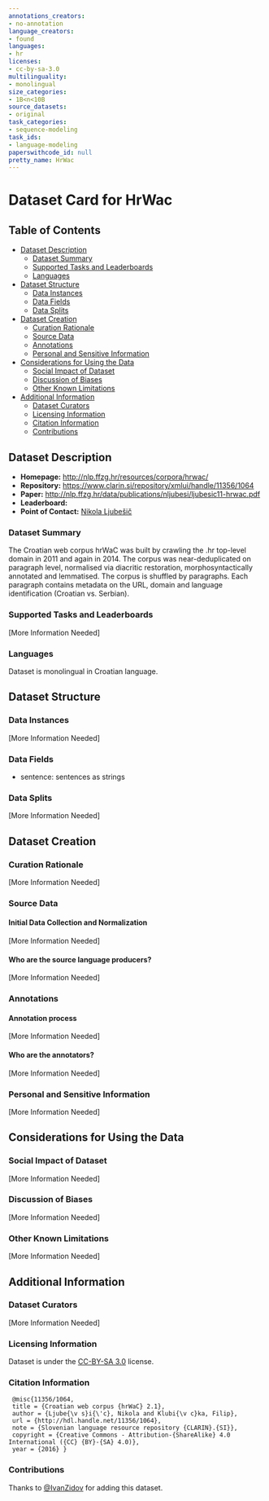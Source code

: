 ```yaml
---
annotations_creators:
- no-annotation
language_creators:
- found
languages:
- hr
licenses:
- cc-by-sa-3.0
multilinguality:
- monolingual
size_categories:
- 1B<n<10B
source_datasets:
- original
task_categories:
- sequence-modeling
task_ids:
- language-modeling
paperswithcode_id: null
pretty_name: HrWac
---
```


# Dataset Card for HrWac

## Table of Contents
- [Dataset Description](#dataset-description)
  - [Dataset Summary](#dataset-summary)
  - [Supported Tasks and Leaderboards](#supported-tasks-and-leaderboards)
  - [Languages](#languages)
- [Dataset Structure](#dataset-structure)
  - [Data Instances](#data-instances)
  - [Data Fields](#data-fields)
  - [Data Splits](#data-splits)
- [Dataset Creation](#dataset-creation)
  - [Curation Rationale](#curation-rationale)
  - [Source Data](#source-data)
  - [Annotations](#annotations)
  - [Personal and Sensitive Information](#personal-and-sensitive-information)
- [Considerations for Using the Data](#considerations-for-using-the-data)
  - [Social Impact of Dataset](#social-impact-of-dataset)
  - [Discussion of Biases](#discussion-of-biases)
  - [Other Known Limitations](#other-known-limitations)
- [Additional Information](#additional-information)
  - [Dataset Curators](#dataset-curators)
  - [Licensing Information](#licensing-information)
  - [Citation Information](#citation-information)
  - [Contributions](#contributions)

## Dataset Description

- **Homepage:** http://nlp.ffzg.hr/resources/corpora/hrwac/
- **Repository:** https://www.clarin.si/repository/xmlui/handle/11356/1064
- **Paper:** http://nlp.ffzg.hr/data/publications/nljubesi/ljubesic11-hrwac.pdf
- **Leaderboard:**
- **Point of Contact:** [Nikola Ljubešič](mailto:nikola.ljubesic@ffzg.hr)

### Dataset Summary

The Croatian web corpus hrWaC was built by crawling the .hr top-level domain in 2011 and again in 2014. The corpus was near-deduplicated on paragraph level, normalised via diacritic restoration, morphosyntactically annotated and lemmatised. The corpus is shuffled by paragraphs. Each paragraph contains metadata on the URL, domain and language identification (Croatian vs. Serbian).

### Supported Tasks and Leaderboards

[More Information Needed]

### Languages

Dataset is monolingual in Croatian language.

## Dataset Structure

### Data Instances

[More Information Needed]

### Data Fields

- sentence: sentences as strings

### Data Splits

[More Information Needed]

## Dataset Creation

### Curation Rationale

[More Information Needed]

### Source Data

#### Initial Data Collection and Normalization

[More Information Needed]

#### Who are the source language producers?

[More Information Needed]

### Annotations

#### Annotation process

[More Information Needed]

#### Who are the annotators?

[More Information Needed]

### Personal and Sensitive Information

[More Information Needed]

## Considerations for Using the Data

### Social Impact of Dataset

[More Information Needed]

### Discussion of Biases

[More Information Needed]

### Other Known Limitations

[More Information Needed]

## Additional Information

### Dataset Curators

[More Information Needed]

### Licensing Information

Dataset is under the [CC-BY-SA 3.0](http://creativecommons.org/licenses/by-sa/3.0/) license.

### Citation Information

```
 @misc{11356/1064,
 title = {Croatian web corpus {hrWaC} 2.1},
 author = {Ljube{\v s}i{\'c}, Nikola and Klubi{\v c}ka, Filip},
 url = {http://hdl.handle.net/11356/1064},
 note = {Slovenian language resource repository {CLARIN}.{SI}},
 copyright = {Creative Commons - Attribution-{ShareAlike} 4.0 International ({CC} {BY}-{SA} 4.0)},
 year = {2016} }
```

### Contributions

Thanks to [@IvanZidov](https://github.com/IvanZidov) for adding this dataset.
